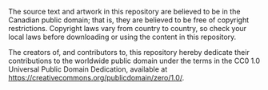 The source text and artwork in this repository are believed to be in the Canadian public domain; that is, they are believed to be free of copyright restrictions. Copyright laws vary from country to country, so check your local laws before downloading or using the content in this repository.

The creators of, and contributors to, this repository hereby dedicate their contributions to the worldwide public domain under the terms in the CC0 1.0 Universal Public Domain Dedication, available at <https://creativecommons.org/publicdomain/zero/1.0/>.